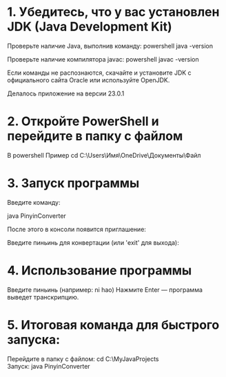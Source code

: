 # 1. Убедитесь, что у вас установлен JDK (Java Development Kit)
Проверьте наличие Java, выполнив команду:
powershell
java -version

Проверьте наличие компилятора javac:
powershell
javac -version

Если команды не распознаются, скачайте и установите JDK с официального сайта
Oracle
или используйте OpenJDK.

Делалось приложение на версии 23.0.1

# 2. Откройте PowerShell и перейдите в папку с файлом 
В powershell
Пример
cd C:\Users\Имя\OneDrive\Документы\Файл

# 3. Запуск программы

Введите команду:

java PinyinConverter

После этого в консоли появится приглашение:

Введите пиньинь для конвертации (или 'exit' для выхода):

# 4. Использование программы

Введите пиньинь (например: ni hao)
Нажмите Enter — программа выведет транскрипцию.

# 5. Итоговая команда для быстрого запуска:

 Перейдите в папку с файлом:
cd C:\MyJavaProjects\
 Запуск:
java PinyinConverter
